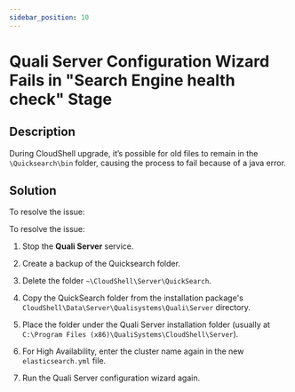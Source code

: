 ```yaml
---
sidebar_position: 10
---
```


# Quali Server Configuration Wizard Fails in "Search Engine health check" Stage

## Description

During CloudShell upgrade, it’s possible for old files to remain in the `\Quicksearch\bin` folder, causing the process to fail because of a java error.

## Solution

To resolve the issue:

To resolve the issue:

1. Stop the **Quali Server** service.
2. Create a backup of the Quicksearch folder.
3. Delete the folder `~\CloudShell\Server\QuickSearch`.
4. Copy the QuickSearch folder from the installation package's `CloudShell\Data\Server\Qualisystems\Quali\Server` directory.
    
5. Place the folder under the Quali Server installation folder (usually at `C:\Program Files (x86)\QualiSystems\CloudShell\Server`).
6. For High Availability, enter the cluster name again in the new `elasticsearch.yml` file.
7. Run the Quali Server configuration wizard again.
